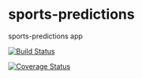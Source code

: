 # sports-predictions
sports-predictions app

[![Build Status](https://travis-ci.org/mozvip/sports-predictions.svg?branch=master)](https://travis-ci.org/mozvip/sports-predictions)

[![Coverage Status](https://coveralls.io/repos/github/mozvip/sports-predictions/badge.svg?branch=master)](https://coveralls.io/github/mozvip/sports-predictions?branch=master)
